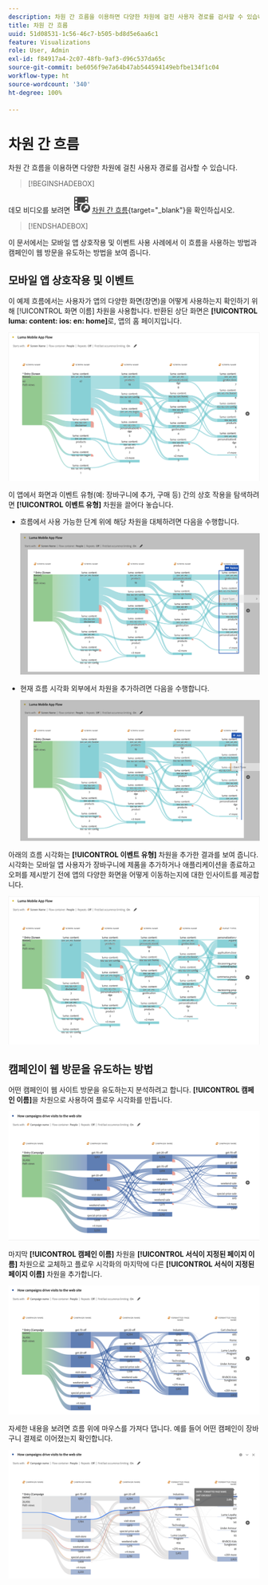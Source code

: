 ```yaml
---
description: 차원 간 흐름을 이용하면 다양한 차원에 걸친 사용자 경로를 검사할 수 있습니다.
title: 차원 간 흐름
uuid: 51d08531-1c56-46c7-b505-bd8d5e6aa6c1
feature: Visualizations
role: User, Admin
exl-id: f84917a4-2c07-48fb-9af3-d96c537da65c
source-git-commit: be6056f9e7a64b47ab544594149ebfbe134f1c04
workflow-type: ht
source-wordcount: '340'
ht-degree: 100%

---
```


# 차원 간 흐름

차원 간 흐름을 이용하면 다양한 차원에 걸친 사용자 경로를 검사할 수 있습니다.

>[!BEGINSHADEBOX]

데모 비디오를 보려면 ![VideoCheckedOut](/help/assets/icons/VideoCheckedOut.svg) [차원 간 흐름](https://video.tv.adobe.com/v/30905?quality=12&learn=on&captions=kor){target="_blank"}을 확인하십시오.

>[!ENDSHADEBOX]

이 문서에서는 모바일 앱 상호작용 및 이벤트 사용 사례에서 이 흐름을 사용하는 방법과 캠페인이 웹 방문을 유도하는 방법을 보여 줍니다.

## 모바일 앱 상호작용 및 이벤트

이 예제 흐름에서는 사용자가 앱의 다양한 화면(장면)을 어떻게 사용하는지 확인하기 위해 [!UICONTROL 화면 이름] 차원을 사용합니다. 반환된 상단 화면은 **[!UICONTROL luma: content: ios: en: home]**&#x200B;로, 앱의 홈 페이지입니다.

![추가된 항목을 보여 주는 플로우.](assets/flowapp.png)

이 앱에서 화면과 이벤트 유형(예: 장바구니에 추가, 구매 등) 간의 상호 작용을 탐색하려면 **[!UICONTROL 이벤트 유형]** 차원을 끌어다 놓습니다.

* 흐름에서 사용 가능한 단계 위에 해당 차원을 대체하려면 다음을 수행합니다.

  ![페이지 차원이 여러 영역으로 드래그되었음을 보여 주는 플로우.](assets/flowapp-replace.png)

* 현재 흐름 시각화 외부에서 차원을 추가하려면 다음을 수행합니다.

  ![페이지 차원이 끝에 있는 빈 공간으로 드래그된 플로우.](assets/flowapp-add.png)

아래의 흐름 시각화는 **[!UICONTROL 이벤트 유형]** 차원을 추가한 결과를 보여 줍니다. 시각화는 모바일 앱 사용자가 장바구니에 제품을 추가하거나 애플리케이션을 종료하고 오퍼를 제시받기 전에 앱의 다양한 화면을 어떻게 이동하는지에 대한 인사이트를 제공합니다.

![목록 상단에 페이지 차원 결과를 보여 주는 플로우.](assets/flowapp-result.png)

## 캠페인이 웹 방문을 유도하는 방법

어떤 캠페인이 웹 사이트 방문을 유도하는지 분석하려고 합니다. **[!UICONTROL 캠페인 이름]**&#x200B;을 차원으로 사용하여 플로우 시각화를 만듭니다.

![플로우 웹 캠페인 이름 차원](assets/flowweb.png)

마지막 **[!UICONTROL 캠페인 이름]** 차원을 **[!UICONTROL 서식이 지정된 페이지 이름]** 차원으로 교체하고 플로우 시각화의 마지막에 다른 **[!UICONTROL 서식이 지정된 페이지 이름]** 차원을 추가합니다.

![Flow web campaign name and web page dimension](assets/flowweb-replace.png)

자세한 내용을 보려면 흐름 위에 마우스를 가져다 댑니다. 예를 들어 어떤 캠페인이 장바구니 결제로 이어졌는지 확인합니다.

![웹 캠페인 이름 및 웹 페이지 차원 호버 플로우](assets/flowweb-hover.png)
